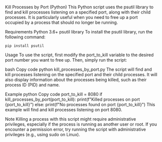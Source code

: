 Kill Processes by Port (Python)
This Python script uses the psutil library to find and kill processes listening on a specified port, along with their child processes. It is particularly useful when you need to free up a port occupied by a process that should no longer be running.

Requirements
Python 3.6+
psutil library
To install the psutil library, run the following command:

```
pip install psutil
````

Usage
To use the script, first modify the port_to_kill variable to the desired port number you want to free up. Then, simply run the script:

bash
Copy code
python kill_processes_by_port.py
The script will find and kill processes listening on the specified port and their child processes. It will also display information about the processes being killed, such as their process ID (PID) and name.

Example
python
Copy code
port_to_kill = 8080
if kill_processes_by_port(port_to_kill):
    print(f"Killed processes on port {port_to_kill}")
else:
    print(f"No processes found on port {port_to_kill}")
This example will find and kill processes listening on port 8080.

Note
Killing a process with this script might require administrative privileges, especially if the process is running as another user or root. If you encounter a permission error, try running the script with administrative privileges (e.g., using sudo on Linux).
